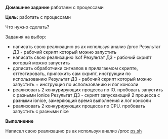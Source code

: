 **Домашнее задание**
работаем с процессами

**Цель:**
работать с процессами

Что нужно сделать?

Задания на выбор:

- написать свою реализацию ps ax используя анализ /proc
Результат ДЗ - рабочий скрипт который можно запустить
- написать свою реализацию lsof
Результат ДЗ - рабочий скрипт который можно запустить
- дописать обработчики сигналов в прилагаемом скрипте, оттестировать, приложить сам скрипт, инструкции по использованию
Результат ДЗ - рабочий скрипт который можно запустить + инструкция по использованию и лог консоли
- реализовать 2 конкурирующих процесса по IO. пробовать запустить с разными ionice
Результат ДЗ - скрипт запускающий 2 процесса с разными ionice, замеряющий время выполнения и лог консоли
- реализовать 2 конкурирующих процесса по CPU. пробовать запустить с разными nice


**Выполнение**

Написал свою реализацию ps ax используя анализ /proc [ps.sh](https://github.com/hellolightSP/otus_hw10/blob/main/ps.sh)
